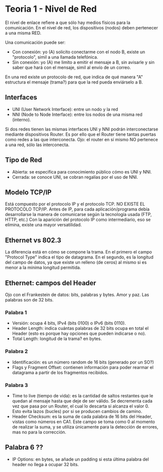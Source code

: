 # Teoria 1 - Nivel de Red

El nivel de enlace refiere a que sólo hay medios físicos para la comunicación. En el nivel de red, los dispositivos (nodos) deben pertenecer a una misma RED.


Una comunicación puede ser:
* Con conexión: yo (A) solicito conectarme con el nodo B, existe un "protocolo", simil a una llamada telefónica.
* Sin conexión: yo (A) me limito a emitir el mensaje a B, sin avisarle y sin saber que hará con el mensaje, simil al envío de un correo.


En una red existe un protocolo de red, que indica de qué manera "A" estructura el mensaje (trama?) para que la red pueda enviárselo a B.


## Interfaces
* UNI (User Network Interface): entre un nodo y la red
* NNI (Node to Node Interface): entre los nodos de una misma red (interno).

Si dos redes tienen las mismas interfaces UNI y NNI podrán interconectarse mediante dispositivos Router. Es por ello que el Router tiene tantas puertas como redes a las que interconecta. Ojo: el router en sí mismo NO pertenece a una red, sólo las interconecta.

## Tipo de Red
* Abierta: se especifica para conocimiento público cómo es UNI y NNI.
* Cerrada: se conoce UNI, se cobran regalías por el uso de NNI.

## Modelo TCP/IP
Está compuesto por el protocolo IP y el protocolo TCP. NO EXISTE EL PROTOCOLO TCP/IP. Antes de IP, para cada aplicación/programa debía desarrollarse la manera de comunicarse según la tecnología usada (FTP, HTTP, etc.) Con la aparición del protocolo IP como intermediario, eso se elimina, existe una mayor versatilidad.

## Ethernet vs 802.3
La diferencia está en cómo se compone la trama. En el primero el campo "Protocol Type" indica el tipo de datagrama. En el segundo, es la longitud del campo de datos, ya que existe un relleno (de ceros) al mismo si es menor a la mínima longitud permitida.

## Ethernet: campos del Header
Ojo con el Frankestein de datos: bits, palabras y bytes. Amor y paz. Las palabras son de 32 bits.

### Palabra 1
* Versión: ocupa 4 bits, IPv4 (bits 0100) o IPv6 (bits 0110).
* Header Length: indica cuántas palabras de 32 bits ocupa en total el Header (esto es porque hay opciones que pueden indicarse o no).
* Total Length: longitud de la trama? en bytes.

### Palabra 2
* Identificación: es un número random de 16 bits (generado por un SO?)
* Flags y Fragment Offset: contienen información para poder rearmar el datagrama a partir de los fragmentos recibidos.

### Palabra 3
* Time to live (tiempo de vida): es la cantidad de saltos restantes que le quedan al mensaje hasta que deje de ser válido. Se decrementa cada vez que pasa por un Router, el cual lo descarta si alcanza el valor 0. Esto evita lazos (bucles) por si se producen cambios de camino.
* Header Checksum: es la suma de cada palabra de 16 bits del Header, vistas como números en CA1. Este campo se toma como 0 al momento de realizar la suma, y se utiliza únicamente para la detección de errores, mas no para la corrección.

## Palabra 6 ??
* IP Options: en bytes, se añade un padding si esta última palabra del header no llega a ocupar 32 bits.
